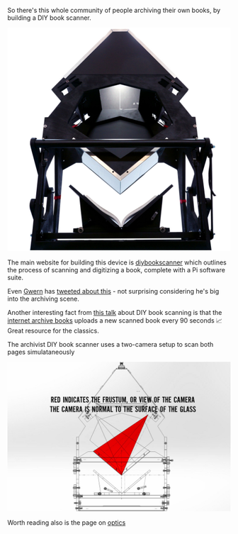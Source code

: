 So there's this whole community of people archiving their own books, by building a DIY book scanner.

![ArchivistDSC09059_full-1024x1024.jpg](./static/img/ArchivistDSC09059_full-1024x1024.jpg)

The main website for building this device is [diybookscanner](http://diybookscanner.org/archivist/index.html) which outlines the process of scanning and digitizing a book, complete with a Pi software suite.

Even [Gwern](https://gwern.net) has [tweeted about this](https://twitter.com/gwern/status/931927044358852610?lang=en) - not surprising considering he's big into the archiving scene. 

Another interesting fact from [this talk](https://vimeo.com/29184137) about DIY book scanning is that the [internet archive books](https://archive.org/details/internetarchivebooks) uploads a new scanned book every 90 seconds 📈  Great resource for the classics. 

The archivist DIY book scanner uses a two-camera setup to scan both pages simulataneously

![fustrum 1.jpg](./static/img/fustrum.jpg)

Worth reading also is the page on [optics](http://diybookscanner.org/archivist/index322f.html?page_id=459)
